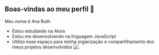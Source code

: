 ## Boas-vindas ao meu perfil 💜

Meu nome é Ana Ruth

- Estou estudando na Alura
- Estou me desenvolvendo na linguagem JavaScript
- Utilizo esse espaço para minha organização e compartilhamento dos meus projetos desenvolvidos
  ![.](https://media1.tenor.com/m/QMcNRT2M8dUAAAAC/sky-night.gif)
